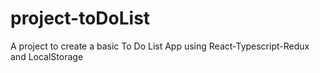 # project-toDoList
A project to create a basic To Do List App using React-Typescript-Redux and LocalStorage
